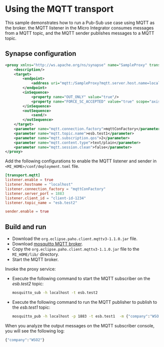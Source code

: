 # Using the MQTT transport
This sample demonstrates how to run a Pub-Sub use case using MQTT as the broker.  the MQTT listener in the Micro Integrator consumes messages from a MQTT topic, and the MQTT sender publishes messages to a MQTT topic.

## Synapse configuration

```xml
<proxy xmlns="http://ws.apache.org/ns/synapse" name="SampleProxy" transports="mqtt" startOnLoad="true" trace="disable">
    <description/>
    <target>
        <endpoint>
            <address uri="mqtt:/SampleProxy?mqtt.server.host.name=localhost&amp;mqtt.server.port=1883&amp;mqtt.client.id=esb.test.sender&amp;mqtt.topic.name=esb.test2&amp;mqtt.subscription.qos=2&amp;mqtt.blocking.sender=true"/>
        </endpoint>
        <inSequence>
            <property name="OUT_ONLY" value="true"/>
            <property name="FORCE_SC_ACCEPTED" value="true" scope="axis2" type="STRING"/>
        </inSequence>
        <outSequence>
            <send/>
        </outSequence>
    </target>
    <parameter name="mqtt.connection.factory">mqttConFactory</parameter>
    <parameter name="mqtt.topic.name">esb.test1</parameter>
    <parameter name="mqtt.subscription.qos">2</parameter>
    <parameter name="mqtt.content.type">text/plain</parameter>
    <parameter name="mqtt.session.clean">false</parameter>
</proxy>  
```

Add the following configurations to enable the MQTT listener and sender in `<MI_HOME>/conf/deployment.toml` file.

```toml
[transport.mqtt]
listener.enable = true
listener.hostname = "localhost"
listener.connection_factory = "mqttConFactory"
listener.server_port = 1883
listener.client_id = "client-id-1234"
listener.topic_name = "esb.test2"

sender.enable = true
```

## Build and run

-   Download the `org.eclipse.paho.client.mqttv3-1.1.0.jar`
    file.
-   Download [mosquitto MQTT broker](http://mosquitto.org/).
-   Copy the `org.eclipse.paho.client.mqttv3-1.1.0.jar` file to the `MI_HOME/lib/` directory.
-   Start the MQTT broker.

Invoke the proxy service:

-   Execute the following command to start the MQTT subscriber on the
    *esb.test2* topic:

    ```bash
    mosquitto_sub -h localhost -t esb.test2
    ```

-   Execute the following command to run the MQTT publisher to publish
    to the *esb.test1* topic:

    ```bash
    mosquitto_pub -h localhost -p 1883 -t esb.test1  -m {"company":"WSO2"}
    ```

When you analyze the output messages on the MQTT subscriber console, you
will see the following log:

```bash
{"company":"WSO2"}
```
